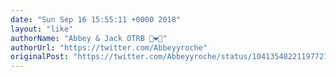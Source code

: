 ```yaml
---
date: "Sun Sep 16 15:55:11 +0000 2018"
layout: "like"
authorName: "Abbey & Jack OTRB 🌈❤️🌈"
authorUrl: "https://twitter.com/Abbeyyroche"
originalPost: "https://twitter.com/Abbeyyroche/status/1041354822119772162"
---
```

